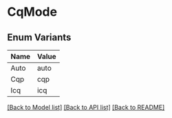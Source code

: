 # CqMode

## Enum Variants

| Name | Value |
|---- | -----|
| Auto | auto |
| Cqp | cqp |
| Icq | icq |


[[Back to Model list]](../README.md#documentation-for-models) [[Back to API list]](../README.md#documentation-for-api-endpoints) [[Back to README]](../README.md)


